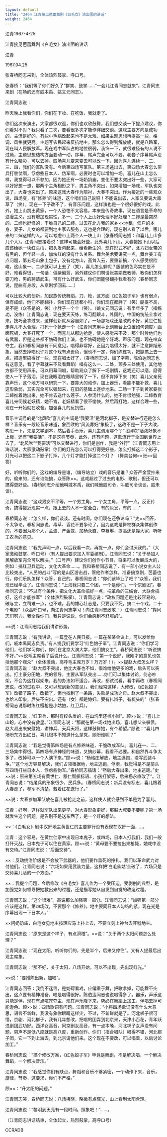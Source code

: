 ```yaml
---
layout: default
title: "2464.江青接见芭蕾舞剧《白毛女》演出团的讲话"
weight: 2464
---
```


江青1967-4-25

江青接见芭蕾舞剧《白毛女》演出团的讲话

江青

1967.04.25

张春桥同志来到，全体热烈鼓掌、呼口号。

张春桥：“我们等了你们好久了”群笑、鼓掌……“一会儿江青同志就来”。江青同志来到（在场的还有戚本禹、姚文元同志）。

江青同志说：

昨天晚上我看你们，你们在下妆、在吃饭，我就走了。

你们这次来演出，大家都很欢迎，你们也欢欣鼓舞，我们想交谈一下提点建议，你们看对不对？我只看了二次，要看很多次才能作详细交谈。这戏主要方向是成功的，主流是好的，有些小毛病改起来也不是太难，如果主题思想再提高一些，格调、风格就更高。主题写农民起来反抗地主，那么怎么得到解放呢，就是八路军，现在叫人民解放军。现在戏中军队占的地位很弱，装饰一下，就很难怪有的人说不过瘾，主题思想结构方面要动一动，序幕、尾声完全可以不要，老套子序幕尾声没有什么精彩，可以去掉。四场喜儿变来变去可以改一下，因为喜儿连续一、二、三、四，我们的军队没有。今后第四场写军队。第三场逃出去，第四场大春怎么带兵打胜仗啊，俘虏些日本人、伪军啊，必要时也可以增加一场。喜儿在山上怎么样，我觉得可以不参加，因为她还有一场奶奶庙，变化不要太突出好一些，大家可以好好想一想，那两个主角相形之下，男主角不突出，如果增加一场戏，军队也突出了，大春也突出了。原来这戏大春作为陪衬，大春不突出。作为接近的一些观众说，四场变，有“修养”的味道，这个咱们自己说呀！不能说出去，人家又要说大毒草了（笑）。现在一下子改不了，有音乐问题，这样演也是一个很好很好的戏。此外，她上山跳出黄家，一个人恐怕不太容易，本来是传奇故事，现在语言是革命的浪漫主义，没有增加现实性，多一、二个人上山好处理不好处理？二婶是最突然的，二婶也挺怪的，干脆自己的二婶，过去在北方我的家乡××地租，佃户的本身、妻子、儿女的都要到地主家去服务，这也是合理的，现在别人看了以后，哪儿来的二婶这样的人。可以考虑带上两个人一块上山（张春桥同志插：和喜儿上山多几个人）。江青同志接着说：这样可能会好些，此外喜儿下山，大春接她下山以后应该给她一块红头巾，把头发包起来，给看新生的，现在形式不好，北方妇女带的有黑的，但年轻一点，加块红的没有什么关系。舞台美术要讲究一点，舞台美工有点问题，第五场山象土包子，没有北方山，高耸入云，要重新搞，个人感受很险峻，这山象一、二步就可以上去了（笑），喜儿怎么躲呢？服装的色彩实在是不好，难看得很，一句话：偏紫偏蓝，另外建议你们聘请张美娟做教师，教你们怎样耍刀枪，男的聘请武生，可有什么好武生，你们团能够翻扑我看有的（春桥同志说，昆曲有身段，从京剧学回去……）

可以比较大的创新，加民族传统舞蹈，刀、枪，这方面《红色娘子军》也有弱点，但有成绩，他们不能翻扑，你们现在还都小吗，你们现在都胖了（笑）腿提不高，是不是（众答是的，笑）小胖子一个个（笑）。（姚文元同志说：有半年多了（指练功，没练）江青同志说：现在要天天练，练习翻跟斗，外国的，中国的统统全拿过来，技巧全拿过来，这样创新就从容自如了。一场那场戏还是改的不好，黄世仁抢走喜儿不太合理，打死一个抢走一个（江青同志用手比划舞台上位置如何调度）画面死板，大春打死了一个，而喜儿从那边抢走，使人感觉来不及，那个时候他们也有武器，但是这些都不妨碍你们上演，也不妨碍她是个好戏。声乐问题，现在喧宾夺主，我和春桥同志有不同意见，唱得非常好，正因为唱得太好，就不注意舞蹈形象，当然去掉唱也许对这个戏有点逊色，但也不一定，你们练练功，把腿搞上去一点，把造型搞得好一些，现在唱太好了，（春桥同志说，加了字幕，陈伯达同志也有这意见，看了字幕就来不及看舞蹈）唱有这么一、二处，顶多三处使用，其他地方都不使用声乐，可以用幕间唱，帮助观众了解下一场剧情，这戏还可以磨，磨得使人一下子落泪，现在我眼泪在眼睛里转了一下，但不肯掉下来（笑）喜儿父亲死靠声乐，这个地方可以研究一下，要靠大的动作，加上器乐，看能不能补救，喜儿这形象弱，其实完全可以强起来，在旧的基础上逐步地来。二场一下子到黄家要张二婶推着她出来，她不肯去送什么莲子、人参汤什么的，她不肯很勉强，二婶教育喜儿来伺候老妖精，她不肯，老妖精看了很不愉快，然后再打她，这样合理一些，现在一开始就在收舍。加强喜儿的反抗性。

音乐主调号的是“北风吹”喜儿的主调是“我要活”是河北梆子，是交替进行还是怎么样？音乐有一段轻音乐味道，象西欧的“风流寡妇”象极了，这改不是一下子大改，构思一下，先是文学剧本，然后着手音乐，喜儿主调用哪个？“北风吹”活泼好象不上板，还有“我要活”，不是这样节奏，此外，还有问题，这歌流行于全国到世界上去了，“北风吹”“我要活”可以交替进行，你们是创作，我是“外行”（江青同志用上海话说，大家激动鼓掌）你们的灯光怎么可以打得更好些，怎么打掉这二个影子，灯光可以把这二下影子打掉，几个灯才能打掉这二个灯？ （舞美台何××张××回答）

好，听听你们的，这戏的编导是谁，（编导站立）戏的音乐是谁？众答严金萱抄来的，偷来的，还有谁能搞，众答陈××。这戏超过了过去的电影、歌剧，但还可以搞得更好些。（春桥同志介绍他叫戚本禹，我们喊他戚司令，叫戚司令谈谈，戚未谈）。

江青同志说：“这戏男女不平等，一个男主角，一个女主角，平等一点，反正传奇，搞得接近现实一点，跟上去的人不一定全白，有的灰发，有的……”

春桥同志说：“怎么样，你们谈谈。还有时间，你们现在还争论吗？”史××回答，不太争论。春桥同志说，毒草、香花不要争论了。因为这戏是舞校群众集体创作的，不要因为那个人，孟波、严金萱、加杨永直、李慕琳，提高还是靠大家，听听工农兵的意见。

江青同志说：“我先声明一点，以后我看一次，再提一点，你们会讨厌我的。”（大家激动鼓掌、呼口号）（有人提出要求加入军委编制）。江青同志说：“关于参加人民解放军完全可以解决。”（口号声）建议你们创作小节目，将来可以发展成大的，例如：搞红卫兵运动，文化大革命……。我和春桥同志说了，有一部小说女主人公比较突出，“人民的战斗”写的是山区游击战，管他作者怎样，准备搞京剧，芭蕾也行。你们乐队怎样？众答，自己的。春桥同志说：“你们该毕业了吧？”众答，我们现已经毕业了。江青同志说：“上海我只要二个团，一个是你们，一个京剧团”。春桥同志说：“不过有个条件，把文化大革命搞好一点，把革命的三结合、大联合搞好，这样才能参军”（全体热烈鼓掌）。江青同志说：“政权问题还是比较容易的，破与立，立稍难一点，也不难。我的雄心壮志是，只要我不死，搞二十个戏，二十个电影”（众高呼口号，向江青同志学习！向江青同志致敬！）江青同志说：“靠同志们努力，我全靠你们，我只是说说，你们会感到不舒服的”。

××说：江青同志给我们讲讲形势。

江青同志说：“有我讲话，一篇登在人民日报，一篇在某某会议上，可以发给你们，戚本禹同志负责。”有人提我们要学习“红色娘子军”。江青同志说：“你们学习他们，他们学习你们，你们在北京大演大学，他们搞女工”。春桥同志说：“听说搞不好。”××说毛主席看了后说什么。江青同志说：“第一个说好，我刚才的意见也包括他那个观众”（全体激动，高呼毛主席万岁！万万岁！）。××提赵大叔怎么样？江青同志说：“赵大叔不突出，他比大春也不如，很难给他更多的戏，后头可以突出。打土豪分田地，党的领导，主要从军队突出……你们可以集体讨论，何必吵架，不会为这打起架来，我的办法如不适合，再改，都试试看，看中再改（春桥同志说，改的过程中，又可以想到新的意见）。我们经常这样，大修改，《红色娘子军》改错了路子，改错了，但也找到了一条路，失败是成功之母。赵大叔不突出，也给人印象，后头不突出。还有（女）都是媳妇。要有扎辫子，有梳头的”（张春桥同志说那时练红樱枪是小姑娘，红卫兵）。

江青同志说：“红卫兵，那时有绞头发的，在山沟里还梳小辫”。顾××说：“喜儿上山盼，心中没有救星。”江青同志说：“那就在第一场戏她出场，喜儿想父亲躲债，赵大叔出来安慰她，讲神兵、天兵天将，这样鼓舞她，有个希望。”顾说：“喜儿四场盼东方出红日，喜儿根本不知道什么是党，她盼谁呢？”

江青同志说：“我是觉得第四场是有点修养味道，干脆改成军队。喜儿在一、二、三场集中得很。第四场有点神怪的味道，又搞纱幕，我看不必要。和自然界斗争太多了，改掉可以一个人演下来。”顾××说：“杨格庄解放，地主逃跑，没写武装斗争。”“这个地方容易解决，我们占领根据地，地主逃跑，俘虏，我觉得是不是前头写四场打些日本人，俘虏些伪军。”春桥同志插话：“然后大春出来，地主逃跑。”史××说：原来第五场有黄世仁、穆仁智撕标语、小孩打架等，后来杨永直改了”。江青同志说：“结尾兵的形象很少，民兵多。（春桥同志说：新兵没有标志，喜儿跟着大春走了，参军不清楚，戴着红花送行了。”

××说：大春参加军队放在喜儿被抢走之前，这样使人就会感到不单是为了喜儿。

江青：好啊，这样就军队出来更早，对大春形象更好，那赵大叔要不要呢？第一场就发生这个问题。是告别不是送东西了，是一个好的想法。

××：《白毛女》剧中汉奸地主黄世仁的主要罪行没有表现在汉奸一面……。

江青：这个容易，在黄世仁家中出现日本鬼子，或四场，日本人打我们，我们一般打歼灭战，日本鬼子可以住在黄家。顾××说：“黄母要不要拉出来枪毙，她戏中没有交待。”江青同志说：“后面交待”。

××：反动统治阶级是不会放下武器的，他们要作垂死的挣扎，我们以革命武力对付他们。江青同志说：“六场如果用武装力量，这样把‘白毛仙姑’全破了，六场只是交待喜儿活的一个方面。”

××：我提个问题，今后修改《白毛女》喜儿作为一个受压迫，受剥削的典型，是加强党如何领导把她救出来的过程，还是描写她从自发到自觉的改造过程。

江青同志说：“这个很难”。高说那么加强第一部分。江青同志说；“加强第一部分应该是这样。第四场改，不要那个《修养》，地主要同日本人勾结的紧，现在光是序幕出现一下日本人。”

××问奶奶庙，白毛女见地主按理应马上扑上去，不要立刻上神台去吓唬地主。

江青同志说：“原来是这个样子，有点滑稽”。××说：“关于两个太阳问题怎么处理？”

江青同志说：“现在太阳，听听你们的，先是半个，后来又停住”。又有人提最后出现主席象。

江青同志说：“那不好，关于太阳，八场开始，可以不出现，先出现红光。”

××说：“要推陈出新，加唱”。

江青同志回答：我倒不迷信，是妨碍看戏，应偏重于舞，把歌拿掉，可能舞不突出，这点要有精神准备，唱是唱得很好。陈伯达同志也说唱得多了。器乐，声乐这只能是伴，现在有点喧宾夺主，现在声乐降下来，势必在舞蹈上加工，伴唱去掉可能逊色。顾××说：四场歌词有问题。江青同志说：“小将四场歌词没有什么大意思，语言不新鲜，我没有象你眼睛这样尖，不过，不新鲜就是了。河北梆子很可惜，京剧、河北梆子，我有几年想改，把唱的团弄到北京来，天津小百花，青年跃进剧团武功好。西洋女高音，同京剧女高音，有一点本嗓，河北梆子女声没有问题，男声不是低八度就是高八度，重新创作。你们（指合唱队）唱得不错，河北梆子团，它一下到上海去，到北京请他们来。这个现在不要改，可以唱着，以后讨论加工。”

春桥同志说：“搞个修改方案，《红色娘子军》毕竟是舞剧，不是解决唱，一个解决舞蹈，一个解决音乐。”

江青同志说：“我感觉你们有缺点，舞蹈和音乐不够紧密，一个动作下来，音乐，旋律，节奏，这要求，你们不严格。”

顾××：“升太阳的问题。”

江青同志笑，春桥同志说：八场拂晓，略微有点曙光，山上看到太阳合理。

江青同志说：“黎明到天亮有一段时间。照象吧！”……。

（江青同志讲话结束，全体起立，热烈鼓掌，高呼口号）

CCRADB

